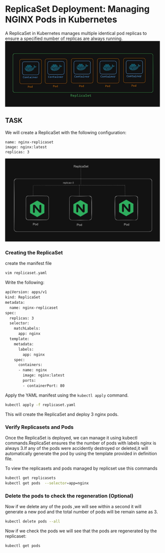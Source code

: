 # ReplicaSet Deployment: Managing NGINX Pods in Kubernetes
A ReplicaSet in Kubernetes manages multiple identical pod replicas to ensure a specified number of replicas are always running.
![replica set](images/i7.jpg)

## TASK
We will create a ReplicaSet with the following configuration:

    name: nginx-replicaset
    image: nginx:latest
    replicas: 3

![replica](images/i.png)

### Creating the ReplicaSet
create the manifest file
```sh
vim replicaset.yaml
```
Write the following:
```bash
apiVersion: apps/v1
kind: ReplicaSet
metadata:
  name: nginx-replicaset
spec:
  replicas: 3
  selector:
    matchLabels:
      app: nginx
  template:
    metadata:
      labels:
        app: nginx
    spec:
      containers:
      - name: nginx
        image: nginx:latest
        ports:
        - containerPort: 80
```
Apply the YAML manifest using the `kubectl apply` command.
```sh
kubectl apply -f replicaset.yaml
```
This will create the ReplicaSet and deploy 3 nginx pods.

### Verify Replicasets and Pods
Once the ReplicaSet is deployed, we can manage it using kubectl commands.ReplicaSet ensures the the number of pods with labels nginx is always 3.If any of the pods were accidently destroyed or deleted,it will automatically generate the pod by using the template provided in definition file.

To view the replicasets and pods managed by replicset use this commands
```sh
kubectl get replicasets 
kubectl get pods  --selector=app=nginx
```

### Delete the pods to check the regeneration (Optional)
Now if we delete any of the pods ,we will see within a second it will generate a new pod and the total number of pods will be remain same as 3.
```sh
kubectl delete pods --all
```
Now if we check the pods we will see that the pods are regenerated by the replicaset:
```sh
kubectl get pods
```

